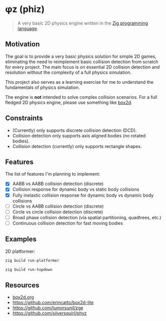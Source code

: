 # φz (phiz)

> A very basic 2D physics engine written in the [Zig programming language](https://ziglang.org).

## Motivation

The goal is to provide a very basic physics solution for simple 2D games, eliminating the need to reimplement basic collision detection from scratch for every project. The main focus is on essential 2D collision detection and resolution without the complexity of a full physics simulation.

This project also serves as a learning exercise for me to understand the fundamentals of physics simulation.

The engine is **not** intended to solve complex collision scenarios. For a full fledged 2D physics engine, please use something like [box2d](https://box2d.org/).

## Constraints

- (Currently) only supports discrete collision detection (DCD).
- Collision detection only supports axis aligned bodies (no rotated bodies).
- Collision detection (currently) only supports rectangle shapes.

## Features

The list of features I'm planning to implement:

- [x] AABB vs AABB collision detection (discrete)
- [x] Collision response for dynamic body vs static body collisions
- [x] Fully inelastic collision response for dynamic body vs dynamic body collisions
- [ ] Circle vs AABB collision detection (discrete)
- [ ] Circle vs circle collision detection (discrete)
- [ ] Broad phase collision detection (via spatial partitioning, quadtrees, etc.)
- [ ] Continuous collision detection for fast moving bodies

## Examples

2D platformer:

```sh
zig build run-platformer
```

```sh
zig build run-topdown
```

## Resources

- [box2d.org](https://box2d.org/)
- https://github.com/erincatto/box2d-lite
- https://github.com/lumorsunil/zge
- https://github.com/silversquirl/phyz
